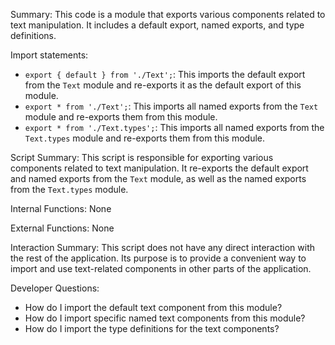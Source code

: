Summary:
This code is a module that exports various components related to text manipulation. It includes a default export, named exports, and type definitions.

Import statements:
- `export { default } from './Text';`: This imports the default export from the `Text` module and re-exports it as the default export of this module.
- `export * from './Text';`: This imports all named exports from the `Text` module and re-exports them from this module.
- `export * from './Text.types';`: This imports all named exports from the `Text.types` module and re-exports them from this module.

Script Summary:
This script is responsible for exporting various components related to text manipulation. It re-exports the default export and named exports from the `Text` module, as well as the named exports from the `Text.types` module.

Internal Functions:
None

External Functions:
None

Interaction Summary:
This script does not have any direct interaction with the rest of the application. Its purpose is to provide a convenient way to import and use text-related components in other parts of the application.

Developer Questions:
- How do I import the default text component from this module?
- How do I import specific named text components from this module?
- How do I import the type definitions for the text components?